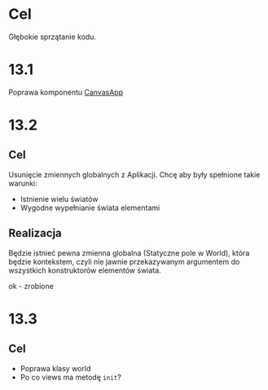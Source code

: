 # Cel 
Głębokie sprzątanie kodu.

# 13.1
Poprawa komponentu [CanvasApp](../components/CanvaApp.tsx)

# 13.2
## Cel
Usunięcie zmiennych globalnych z Aplikacji. Chcę aby były spełnione takie warunki:
- Istnienie wielu światów 
- Wygodne wypełnianie świata elementami

## Realizacja
Będzie istnieć pewna zmienna globalna (Statyczne pole w World), która będzie kontekstem, czyli nie jawnie przekazywanym argumentem do wszystkich konstruktorów elementów świata.

ok - zrobione

# 13.3
## Cel
- Poprawa klasy world
- Po co views ma metodę `init`?